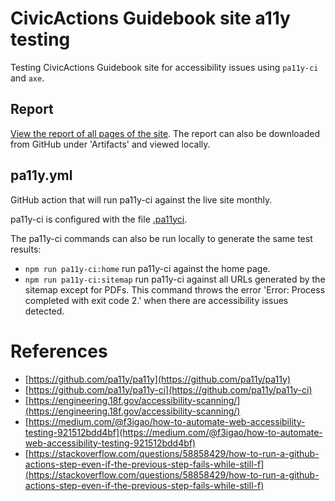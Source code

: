 # CivicActions Guidebook site a11y testing

Testing CivicActions Guidebook site for accessibility issues using `pa11y-ci` and `axe`.

## Report

[View the report of all pages of the site](pa11y_report/). The report can also be downloaded from GitHub under 'Artifacts' and viewed locally.

## pa11y.yml

GitHub action that will run pa11y-ci against the live site monthly.

pa11y-ci is configured with the file [.pa11yci](.pa11yci).

The pa11y-ci commands can also be run locally to generate the same test results:

* `npm run pa11y-ci:home` run pa11y-ci against the home page.
* `npm run pa11y-ci:sitemap` run pa11y-ci against all URLs generated by the sitemap except for PDFs. This command throws the error 'Error: Process completed with exit code 2.' when there are accessibility issues detected.

# References

* [https://github.com/pa11y/pa11y](https://github.com/pa11y/pa11y)
* [https://github.com/pa11y/pa11y-ci](https://github.com/pa11y/pa11y-ci)
* [https://engineering.18f.gov/accessibility-scanning/](https://engineering.18f.gov/accessibility-scanning/)
* [https://medium.com/@f3igao/how-to-automate-web-accessibility-testing-921512bdd4bf](https://medium.com/@f3igao/how-to-automate-web-accessibility-testing-921512bdd4bf)
* [https://stackoverflow.com/questions/58858429/how-to-run-a-github-actions-step-even-if-the-previous-step-fails-while-still-f](https://stackoverflow.com/questions/58858429/how-to-run-a-github-actions-step-even-if-the-previous-step-fails-while-still-f)
